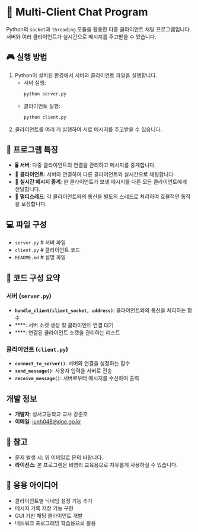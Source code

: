 # 🐢 Multi-Client Chat Program

Python의 `socket`과 `threading` 모듈을 활용한 다중 클라이언트 채팅 프로그램입니다. 서버와 여러 클라이언트가 실시간으로 메시지를 주고받을 수 있습니다.

## 🎮 실행 방법

1. Python이 설치된 환경에서 서버와 클라이언트 파일을 실행합니다.
   - 서버 실행:
     ```bash
     python server.py
     ```
   - 클라이언트 실행:
     ```bash
     python client.py
     ```
2. 클라이언트를 여러 개 실행하여 서로 메시지를 주고받을 수 있습니다.

## 📌 프로그램 특징

- 🖥️ **서버**: 다중 클라이언트의 연결을 관리하고 메시지를 중계합니다.
- 💬 **클라이언트**: 서버와 연결하여 다른 클라이언트와 실시간으로 채팅합니다.
- 🔄 **실시간 메시지 중계**: 한 클라이언트가 보낸 메시지를 다른 모든 클라이언트에게 전달합니다.
- 🧵 **멀티스레드**: 각 클라이언트와의 통신을 별도의 스레드로 처리하여 효율적인 동작을 보장합니다.

## 💻 파일 구성
- `server.py` # 서버 파일
- `client.py`  # 클라이언트 코드
- `README.md`   # 설명 파일

## 📘 코드 구성 요약

### 서버 (`server.py`)

- **`handle_client(client_socket, address)`**: 클라이언트와의 통신을 처리하는 함수
- ****: 서버 소켓 생성 및 클라이언트 연결 대기
- ****: 연결된 클라이언트 소켓을 관리하는 리스트

### 클라이언트 (`client.py`)

- **`connect_to_server()`**: 서버와 연결을 설정하는 함수
- **`send_message()`**: 사용자 입력을 서버로 전송
- **`receive_message()`**: 서버로부터 메시지를 수신하여 출력

## 개발 정보

- **개발자**: 성서고등학교 교사 강준호
- **이메일**: junh048@dge.go.kr

## 📝 참고

- 문제 발생 시: 위 이메일로 문의 바랍니다.
- **라이선스**: 본 프로그램은 비영리 교육용으로 자유롭게 사용하실 수 있습니다.

## 🧪 응용 아이디어

- 클라이언트별 닉네임 설정 기능 추가
- 메시지 기록 저장 기능 구현
- GUI 기반 채팅 클라이언트 개발
- 네트워크 프로그래밍 학습용으로 활용